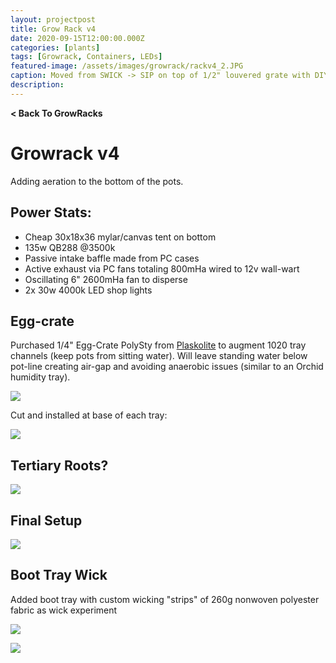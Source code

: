 ```yaml
---
layout: projectpost
title: Grow Rack v4
date: 2020-09-15T12:00:00.000Z
categories: [plants]
tags: [Growrack, Containers, LEDs]
featured-image: /assets/images/growrack/rackv4_2.JPG
caption: Moved from SWICK -> SIP on top of 1/2" louvered grate with DIY capillary matting 
description: 
---
```

<a href='/growrack.html' style="text-decoration: none; font-weight: bolder;" class='breadcrumb'> < Back To GrowRacks</a>

# Growrack v4
Adding aeration to the bottom of the pots.
 
## Power Stats:
- Cheap 30x18x36 mylar/canvas tent on bottom 
- 135w QB288 @3500k
- Passive intake baffle made from PC cases
- Active exhaust via PC fans totaling 800mHa wired to 12v wall-wart
- Oscillating 6" 2600mHa fan to disperse
- 2x 30w 4000k LED shop lights
 
## Egg-crate
Purchased 1/4" Egg-Crate PolySty from <a href="https://plaskolite.com/">Plaskolite</a> to augment 1020 tray channels (keep pots from sitting water). Will leave standing water below pot-line creating air-gap and avoiding anaerobic issues (similar to an Orchid humidity tray).
 
<a data-fancybox="gallery" href="/assets/images/growrack/rackv4_1.JPG"><img class="projectimage" src="/assets/images/growrack/rackv4_1.JPG"></a>
 
Cut and installed at base of each tray:
 
<a data-fancybox="gallery" href="/assets/images/growrack/rackv4_2.JPG"><img class="projectimage" src="/assets/images/growrack/rackv4_2.JPG"></a>
 
## Tertiary Roots?
 
<a data-fancybox="gallery" href="/assets/images/growrack/rackv4_3.JPG"><img class="projectimage" src="/assets/images/growrack/rackv4_3.JPG"></a>
 
## Final Setup
 
<a data-fancybox="gallery" href="/assets/images/growrack/rackv4_4.JPG"><img class="projectimage" src="/assets/images/growrack/rackv4_4.JPG"></a>
 
## Boot Tray Wick
 
Added boot tray with custom wicking "strips" of 260g nonwoven polyester fabric as wick experiment
 
<a data-fancybox="gallery" href="/assets/images/growrack/rackv4_5.JPG"><img class="projectimage" src="/assets/images/growrack/rackv4_5.JPG"></a>
 
<a data-fancybox="gallery" href="/assets/images/growrack/rackv4_7.JPG"><img class="projectimage" src="/assets/images/growrack/rackv4_7.JPG"></a>
 
 

